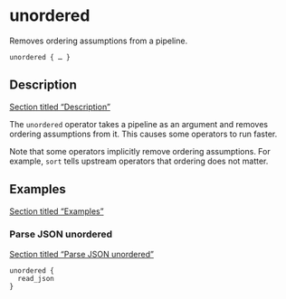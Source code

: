 # unordered

Removes ordering assumptions from a pipeline.

```tql
unordered { … }
```

## Description

[Section titled “Description”](#description)

The `unordered` operator takes a pipeline as an argument and removes ordering assumptions from it. This causes some operators to run faster.

Note that some operators implicitly remove ordering assumptions. For example, `sort` tells upstream operators that ordering does not matter.

## Examples

[Section titled “Examples”](#examples)

### Parse JSON unordered

[Section titled “Parse JSON unordered”](#parse-json-unordered)

```tql
unordered {
  read_json
}
```